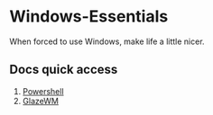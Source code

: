 # Windows-Essentials
When forced to use Windows, make life a little nicer.

## Docs quick access
1. [Powershell](docs/powershell.md)
2. [GlazeWM](docs/glazewm.md)
